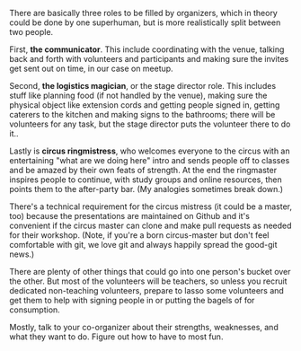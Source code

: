 There are basically three roles to be filled by organizers, which in theory could be done by one superhuman, but is more realistically split between two people. 

First, **the communicator**. This include coordinating with the venue, talking back and forth with volunteers and participants and making sure the invites get sent out on time, in our case on meetup. 

Second, **the logistics magician**, or the stage director role. This includes stuff like planning food (if not handled by the venue), making sure the physical object like extension cords and getting people signed in, getting caterers to the kitchen and making signs to the bathrooms; there will be volunteers for any task, but the stage director puts the volunteer there to do it.. 

Lastly is **circus ringmistress**, who welcomes everyone to the circus with an entertaining "what are we doing here" intro and sends people off to classes and be amazed by their own feats of strength. At the end the ringmaster inspires people to continue, with study groups and online resources, then points them to the after-party bar. (My analogies sometimes break down.) 

There's a technical requirement for the circus mistress (it could be a master, too) because the presentations are maintained on Github and it's convenient if the circus master can clone and make pull requests as needed for their workshop. (Note, if you're a born circus-master but don't feel comfortable with git, we love git and always happily spread the good-git news.)

There are plenty of other things that could go into one person's bucket over the other. But most of the volunteers will be teachers, so unless you recruit dedicated non-teaching volunteers, prepare to lasso some volunteers and get them to help with signing people in or putting the bagels of for consumption. 

Mostly, talk to your co-organizer about their strengths, weaknesses, and what they want to do. Figure out how to have to most fun. 